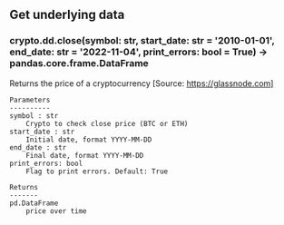 ## Get underlying data 
### crypto.dd.close(symbol: str, start_date: str = '2010-01-01', end_date: str = '2022-11-04', print_errors: bool = True) -> pandas.core.frame.DataFrame

Returns the price of a cryptocurrency
    [Source: https://glassnode.com]

    Parameters
    ----------
    symbol : str
        Crypto to check close price (BTC or ETH)
    start_date : str
        Initial date, format YYYY-MM-DD
    end_date : str
        Final date, format YYYY-MM-DD
    print_errors: bool
        Flag to print errors. Default: True

    Returns
    -------
    pd.DataFrame
        price over time
